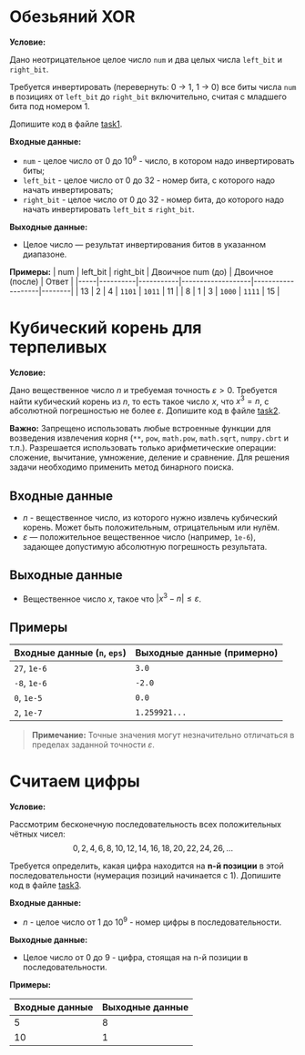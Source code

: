 # Обезьяний XOR

**Условие:**

Дано неотрицательное целое число `num` и два целых числа `left_bit` и `right_bit`.

Требуется инвертировать (перевернуть: 0 → 1, 1 → 0) все биты числа `num` в позициях от `left_bit` до `right_bit` включительно, считая с младшего бита под номером 1.

Допишите код в файле [task1]().

**Входные данные:**

- `num` - целое число от $0$ до $10^9$ - число, в котором надо инвертировать биты;
- `left_bit` - целое число от $0$ до $32$ - номер бита, с которого надо начать инвертировать;
- `right_bit` - целое число от $0$ до $32$ - номер бита, до которого надо начать инвертировать `left_bit` $\le$ `right_bit`.

**Выходные данные:**

- Целое число — результат инвертирования битов в указанном диапазоне.
  
**Примеры:**
| num | left_bit | right_bit | Двоичное num (до) | Двоичное (после)  | Ответ  |
|-----|----------|-----------|-------------------|-------------------|--------|
| 13  | 2        | 4         | `1101`            | `1011`            | 11     |
| 8   | 1        | 3         | `1000`            | `1111`            | 15     |

# Кубический корень для терпеливых

**Условие:**

Дано вещественное число $n$ и требуемая точность $\varepsilon > 0$. Требуется найти кубический корень из $n$, то есть такое число $x$, что $x^3 = n$, с абсолютной погрешностью не более $\varepsilon$. Допишите код в файле [task2]().

**Важно:** Запрещено использовать любые встроенные функции для возведения извлечения корня (`**`, `pow`, `math.pow`, `math.sqrt`, `numpy.cbrt` и т.п.). Разрешается использовать только арифметические операции: сложение, вычитание, умножение, деление и сравнение. Для решения задачи необходимо применить метод бинарного поиска.

## Входные данные

- $n$ - вещественное число, из которого нужно извлечь кубический корень. Может быть положительным, отрицательным или нулём.
- $\varepsilon$ — положительное вещественное число (например, `1e-6`), задающее допустимую абсолютную погрешность результата.

## Выходные данные

- Вещественное число $x$, такое что $|x^3 - n| \leq \varepsilon$.  


## Примеры

| Входные данные (`n`, `eps`) | Выходные данные (примерно)    |
|-----------------------------|-------------------------------|
| `27`, `1e-6`                | `3.0`                         |
| `-8`, `1e-6`                | `-2.0`                        |
| `0`, `1e-5`                 | `0.0`                         |
| `2`, `1e-7`                 | `1.259921...`                 |

> **Примечание:** Точные значения могут незначительно отличаться в пределах заданной точности $\varepsilon$.

# Считаем цифры

**Условие:**

Рассмотрим бесконечную последовательность всех положительных чётных чисел:  
$$0, 2, 4, 6, 8, 10, 12, 14, 16, 18, 20, 22, 24, 26, ...$$

Требуется определить, какая цифра находится на **n-й позиции** в этой последовательности (нумерация позиций начинается с $1$). Допишите код в файле [task3]().

**Входные данные:**

- $n$ - целое число от $1$ до $10^9$ - номер цифры в последовательности.

**Выходные данные:**

- Целое число от $0$ до $9$ - цифра, стоящая на n-й позиции в последовательности.

**Примеры:**

| Входные данные  | Выходные данные |
|-----------------|-----------------|
| 5               | 8               |
| 10              | 1               |



